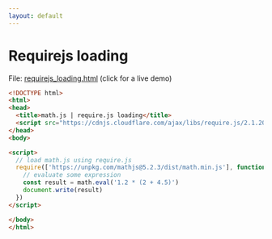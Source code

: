 ```yaml
---
layout: default
---
```


# Requirejs loading

File: [requirejs_loading.html](requirejs_loading.html) (click for a live demo)

```html
<!DOCTYPE html>
<html>
<head>
  <title>math.js | require.js loading</title>
  <script src="https://cdnjs.cloudflare.com/ajax/libs/require.js/2.1.20/require.min.js"></script>
</head>
<body>

<script>
  // load math.js using require.js
  require(['https://unpkg.com/mathjs@5.2.3/dist/math.min.js'], function (math) {
    // evaluate some expression
    const result = math.eval('1.2 * (2 + 4.5)')
    document.write(result)
  })
</script>

</body>
</html>
```

<!-- Note: This file is automatically generated. Changes made in this file will be overridden. -->

